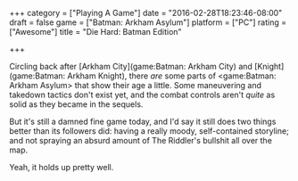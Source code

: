 +++
category = ["Playing A Game"]
date = "2016-02-28T18:23:46-08:00"
draft = false
game = ["Batman: Arkham Asylum"]
platform = ["PC"]
rating = ["Awesome"]
title = "Die Hard: Batman Edition"

+++

Circling back after [Arkham City](game:Batman: Arkham City) and [Knight](game:Batman: Arkham Knight), there <i>are</i> some parts of <game:Batman: Arkham Asylum> that show their age a little.  Some maneuvering and takedown tactics don't exist yet, and the combat controls aren't <i>quite</i> as solid as they became in the sequels.

But it's still a damned fine game today, and I'd say it still does two things better than its followers did: having a really moody, self-contained storyline; and not spraying an absurd amount of The Riddler's bullshit all over the map.

Yeah, it holds up pretty well.
